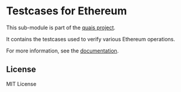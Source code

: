 Testcases for Ethereum
======================

This sub-module is part of the [quais project](https://github.com/quais-io/quais.js).

It contains the testcases used to verify various Ethereum operations.

For more information, see the [documentation](https://docs.quais.io/v5/testing/).


License
-------

MIT License
